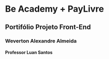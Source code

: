 # Be Academy + PayLivre

## Portifólio Projeto Front-End

### Weverton Alexandre Almeida

#### Professor Luan Santos
